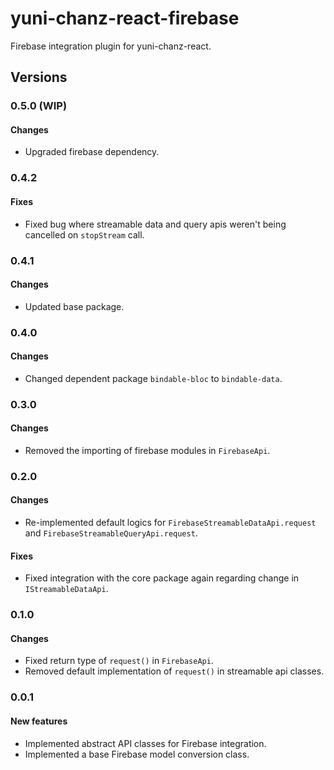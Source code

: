 # yuni-chanz-react-firebase
Firebase integration plugin for yuni-chanz-react.

## Versions
### 0.5.0 (WIP)
#### Changes
- Upgraded firebase dependency.

### 0.4.2
#### Fixes
- Fixed bug where streamable data and query apis weren't being cancelled on `stopStream` call.

### 0.4.1
#### Changes
- Updated base package.

### 0.4.0
#### Changes
- Changed dependent package `bindable-bloc` to `bindable-data`.

### 0.3.0
#### Changes
- Removed the importing of firebase modules in `FirebaseApi`.

### 0.2.0
#### Changes
- Re-implemented default logics for `FirebaseStreamableDataApi.request` and `FirebaseStreamableQueryApi.request`.
#### Fixes
- Fixed integration with the core package again regarding change in `IStreamableDataApi`.

### 0.1.0
#### Changes
- Fixed return type of `request()` in `FirebaseApi`.
- Removed default implementation of `request()` in streamable api classes.

### 0.0.1
#### New features
- Implemented abstract API classes for Firebase integration.
- Implemented a base Firebase model conversion class.